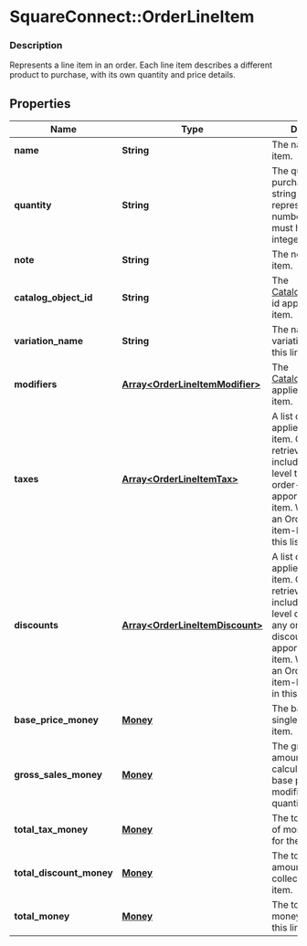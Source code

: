 # SquareConnect::OrderLineItem

### Description

Represents a line item in an order. Each line item describes a different product to purchase, with its own quantity and price details.

## Properties
Name | Type | Description | Notes
------------ | ------------- | ------------- | -------------
**name** | **String** | The name of the line item. | [optional] 
**quantity** | **String** | The quantity purchased, as a string representation of a number.  This string must have a positive integer value. | 
**note** | **String** | The note of the line item. | [optional] 
**catalog_object_id** | **String** | The [CatalogItemVariation](#type-catalogitemvariation) id applied to this line item. | [optional] 
**variation_name** | **String** | The name of the variation applied to this line item. | [optional] 
**modifiers** | [**Array&lt;OrderLineItemModifier&gt;**](OrderLineItemModifier.md) | The [CatalogModifier](#type-catalogmodifier)s applied to this line item. | [optional] 
**taxes** | [**Array&lt;OrderLineItemTax&gt;**](OrderLineItemTax.md) | A list of taxes applied to this line item. On read or retrieve, this list includes both item-level taxes and any order-level taxes apportioned to this item. When creating an Order, set your item-level taxes in this list. | [optional] 
**discounts** | [**Array&lt;OrderLineItemDiscount&gt;**](OrderLineItemDiscount.md) | A list of discounts applied to this line item. On read or retrieve, this list includes both item-level discounts and any order-level discounts apportioned to this item. When creating an Order, set your item-level discounts in this list. | [optional] 
**base_price_money** | [**Money**](Money.md) | The base price for a single unit of the line item. | [optional] 
**gross_sales_money** | [**Money**](Money.md) | The gross sales amount of money calculated as (item base price + modifiers price) * quantity. | [optional] 
**total_tax_money** | [**Money**](Money.md) | The total tax amount of money to collect for the line item. | [optional] 
**total_discount_money** | [**Money**](Money.md) | The total discount amount of money to collect for the line item. | [optional] 
**total_money** | [**Money**](Money.md) | The total amount of money to collect for this line item. | [optional] 


